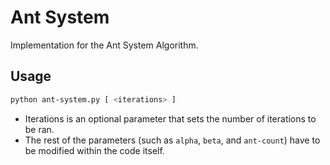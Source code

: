 # Ant System

Implementation for the Ant System Algorithm.

## Usage

```bash
python ant-system.py [ <iterations> ]
```

- Iterations is an optional parameter that sets the number of iterations to be ran.
- The rest of the parameters (such as `alpha`, `beta`, and `ant-count`) have to be modified within the code itself.
